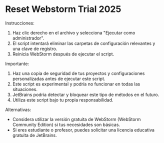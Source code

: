 # Reset Webstorm Trial 2025

Instrucciones:

1. Haz clic derecho en el archivo y selecciona "Ejecutar como administrador".
2. El script intentará eliminar las carpetas de configuración relevantes y una clave de registro.
3. Reinicia WebStorm después de ejecutar el script.

Importante:

1. Haz una copia de seguridad de tus proyectos y configuraciones personalizadas antes de ejecutar este script.
2. Este script es experimental y podría no funcionar en todas las situaciones.
3. JetBrains podría detectar y bloquear este tipo de métodos en el futuro.
4. Utiliza este script bajo tu propia responsabilidad.

Alternativas:

* Considera utilizar la versión gratuita de WebStorm (WebStorm Community Edition) si tus necesidades son básicas.
* Si eres estudiante o profesor, puedes solicitar una licencia educativa gratuita de JetBrains.